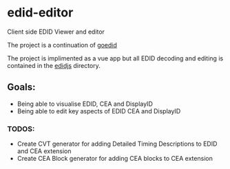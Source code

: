 # edid-editor

Client side EDID Viewer and editor

The project is a continuation of [goedid](https://github.com/thyge/goedid)

The project is implimented as a vue app but all EDID decoding and editing is contained in the [edidjs](https://github.com/thyge/edid-editor/tree/main/src/edidjs) directory.
##  Goals:
* Being able to visualise EDID, CEA and DisplayID
* Being able to edit key aspects of EDID CEA and DisplayID

### TODOS:
* Create CVT generator for adding Detailed Timing Descriptions to EDID and CEA extension
* Create CEA Block generator for adding CEA blocks to CEA extension

